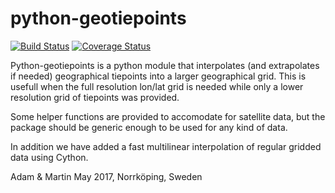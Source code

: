 python-geotiepoints
===================

[![Build Status](https://github.com/pytroll/python-geotiepoints/workflows/CI/badge.svg?branch=main)](https://github.com/pytroll/python-geotiepoints/actions?query=workflow%3A%22CI%22)
[![Coverage Status](https://coveralls.io/repos/github/pytroll/python-geotiepoints/badge.svg?branch=main)](https://coveralls.io/github/pytroll/python-geotiepoints?branch=main)


Python-geotiepoints is a python module that interpolates (and extrapolates if
needed) geographical tiepoints into a larger geographical grid. This is usefull
when the full resolution lon/lat grid is needed while only a lower resolution
grid of tiepoints was provided.

Some helper functions are provided to accomodate for satellite data, but the
package should be generic enough to be used for any kind of data.

In addition we have added a fast multilinear interpolation of regular gridded
data using Cython.

Adam & Martin
May 2017, Norrköping, Sweden
